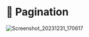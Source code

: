 # 📄 Pagination

![Screenshot_20231231_170617](https://github.com/Edveika/Udemy-HTML-CSS/assets/113787144/105900d8-bfb9-4326-9ed7-ddc4fe127aa4)
